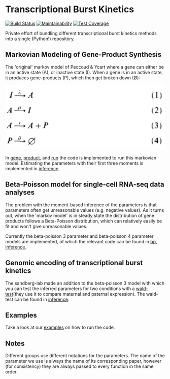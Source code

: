 # Transcriptional Burst Kinetics
[![Build Status](https://travis-ci.org/vanheeringen-lab/Transcriptional_Burst_Kinetics.svg?branch=master)](https://travis-ci.org/vanheeringen-lab/Transcriptional_Burst_Kinetics)
[![Maintainability](https://api.codeclimate.com/v1/badges/6885ade32f6bb232bd7a/maintainability)](https://codeclimate.com/github/vanheeringen-lab/Transcriptional_Burst_Kinetics/maintainability)
[![Test Coverage](https://api.codeclimate.com/v1/badges/6885ade32f6bb232bd7a/test_coverage)](https://codeclimate.com/github/vanheeringen-lab/Transcriptional_Burst_Kinetics/test_coverage)

Private effort of bundling different transcriptional burst kinetics methods into a single (Python!) repository.

## Markovian Modeling of Gene-Product Synthesis
The 'original' markov model of Peccoud & Ycart where a gene can either be in an active state (A), or inactive state (I). When a gene is in an active state, it produces gene-products (P), which then get broken down (Ø):

<p align="center">
    <img src="imgs/markov.jpg?sanitize=true">
</p>

In [gene](https://github.com/vanheeringen-lab/Transcriptional_Burst_Kinetics/blob/master/tbk/gene.py), [product](https://github.com/vanheeringen-lab/Transcriptional_Burst_Kinetics/blob/master/tbk/product.py), and [run](https://github.com/vanheeringen-lab/Transcriptional_Burst_Kinetics/blob/master/tbk/run.py) the code is implemented to run this markovian model. Estimating the parameters with their first three moments is implemented in [inference](https://github.com/vanheeringen-lab/Transcriptional_Burst_Kinetics/blob/master/tbk/inference.py).

## Beta-Poisson model for single-cell RNA-seq data analyses
The problem with the moment-based inference of the parameters is that parameters often get unreasonable values (e.g. negative values). As it turns out, when the 'markov model' is in steady state the distribution of gene products follows a Beta-Poisson distribution, which can relatively easily be fit and won't give unreasonable values.

Currently the beta-poisson 3 parameter and beta-poisson 4 parameter models are implemented, of which the relevant code can be found in [bp](https://github.com/vanheeringen-lab/Transcriptional_Burst_Kinetics/blob/master/tbk/bp.py), [inference](https://github.com/vanheeringen-lab/Transcriptional_Burst_Kinetics/blob/master/tbk/inference.py).

## Genomic encoding of transcriptional burst kinetics
The sandberg-lab made an addition to the beta-poisson 3 model with which you can test the inferred parameters for two conditions with a [wald-test](https://en.wikipedia.org/wiki/Wald_test)(they use it to compare maternal and paternal expression). The wald-test can be found in [inference](https://github.com/vanheeringen-lab/Transcriptional_Burst_Kinetics/blob/master/tbk/inference.py).

## Examples
Take a look at our [examples](https://github.com/vanheeringen-lab/Transcriptional_Burst_Kinetics/tree/master/examples) on how to run the code.

## Notes
Different groups use different notations for the parameters. The name of the parameter we use is always the name of its corresponding paper, however (for consistency) they are always passed to every function in the same order.
